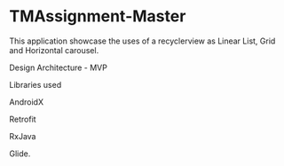 # TMAssignment-Master


This application showcase the uses of a recyclerview as Linear List, Grid and Horizontal carousel.


Design Architecture - MVP


Libraries used


AndroidX


Retrofit


RxJava


Glide.

